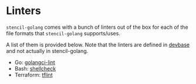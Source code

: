 # Linters

`stencil-golang` comes with a bunch of linters out of the box for each of the file formats that `stencil-golang` supports/uses.

A list of them is provided below. Note that the linters are defined in [devbase](https://github.com/getoutreach/devbase/blob/main/shell/validate.sh) and not actually in stencil-golang.

* Go: [golangci-lint](https://github.com/golangci/golangci-lint)
* Bash: [shellcheck](https://github.com/koalaman/shellcheck)
* Terraform: [tflint](https://github.com/terraform-linters/tflint)

